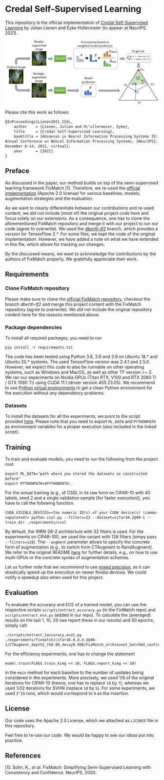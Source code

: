 # Credal Self-Supervised Learning

This repository is the official implementation of [Credal Self-Supervised Learning](https://arxiv.org/abs/2106.11853) by Julian Lienen and Eyke Hüllermeier (to appear at NeurIPS 2021). 

![Overview of CSSL for image classification](CSSL_Overview.png)

Please cite this work as follows:

```
@InProceedings{Lienen2021_CSSL,
    author    = {Lienen, Julian and H\"ullermeier, Eyke},
    title     = {Credal Self-Supervised Learning},
    booktitle = {Advances in Neural Information Processing Systems 35: Annual Conference on Neural Information Processing Systems, {NeurIPS}, December 6-14, 2021, virtual},
    year      = {2021}
}
```

## Preface

As discussed in the paper, our method builds on top of the semi-supervised learning framework FixMatch [1]. Therefore, we re-used the [official implementation](https://github.com/google-research/fixmatch) (Apache 2.0 license) for various baselines, models, augmentation strategies and the evaluation.

As we want to clearly differentiate between our contributions and re-used content, we did not include (most of) the original project code here and focus solely on our extensions. As a consequence, one has to clone the aforementioned FixMatch repository and merge it with our project to run our code (agree to overwrite). We used the [_dberth-tf2_](https://github.com/google-research/fixmatch/tree/dberth-tf2) branch, which provides a version for TensorFlow 2.*. For some files, we kept the code of the original implementation. However, we have added a note on what we have extended in this file, which allows for tracking our changes.

By the discussed means, we want to acknowledge the contributions by the authors of FixMatch properly. We gratefully appreciate their work.

## Requirements

### Clone FixMatch repository

Please make sure to clone the [official FixMatch repository](https://github.com/google-research/fixmatch), checkout the branch _dberth-tf2_ and merge this project content with the FixMatch repository (agree to overwrite). We did not include the original repository content here for the reasons mentioned above.

### Package dependencies

To install all required packages, you need to run
```
pip install -r requirements.txt
```

The code has been tested using Python 3.6, 3.8 and 3.9 on Ubuntu 18.* and Ubuntu 20.* systems. The used TensorFlow version was 2.4.1 and 2.5.0. However, we expect this code to also be runnable on other operating systems, such as Windows and MacOS, as well as other TF version >= 2. We ran our experiments on Nvidia GPUs (Titan RTX, V100 and RTX 2080 Ti / GTX 1080 Ti) using CUDA 11.1 (driver version 455.23.05). We recommend to use [Python virtual environments](https://docs.python.org/3/tutorial/venv.html) to get a clean Python environment for the execution without any dependency problems.

### Datasets

To install the datasets for all the experiments, we point to the script provided [here](https://github.com/google-research/fixmatch#install-datasets). Please note that you need to export `ML_DATA` and `PYTHONPATH` as environment variables for a proper execution (also included in the linked script).

## Training

To train and evaluate models, you need to run the following from the project root:

```
export ML_DATA="path where you stored the datasets as constructed before"
export PYTHONPATH=$PYTHONPATH:.
```

For the actual training (e.g., of CSSL in its raw form on CIFAR-10 with 40 labels, seed 2 and a single validation sample [for faster execution]), you have to call the following function:

```
CUDA_VISIBLE_DEVICES=<the numeric ID(s) of your CUDA device(s) (comma-separated)> python cssl.py --filters=32 --dataset=cifar10.2@40-1 --train_dir ./experiments/cssl 
```

By default, the WRN-28-2 architecture with 32 filters is used. For the experiments on CIFAR-100, we used the variant with 128 filters (simpy pass `--filters=128`). The `--augment` parameter allows to specify the concrete form of augmentation (e.g., to switch from CTAugment to RandAugment). We refer to the original README [here](https://github.com/google-research/fixmatch#running) for further details, e.g., on how to use multi-GPUs or the concrete syntax of augmentation schemes.

Let us further note that we recommend to use [mixed precision](https://www.tensorflow.org/guide/mixed_precision), as it can drastically speed up the execution on newer Nvidia devices. We could notify a speedup also when used for this project.

## Evaluation

To evaluate the accuracy and ECE of a trained model, you can use the respective scripts `scripts/extract_accuracy.py` (in the FixMatch repo) and `scripts/extract_ece.py` (added in our repo). To calculate the (averaged) results on the last 1, 10, 20 (we report these in our results) and 50 epochs, simply call:

```
./scripts/extract_{accuracy,ece}.py ./experiments/fixmatch/cifar10.d.d.d.2@40-1/CTAugment_depth2_th0.80_decay0.990/FixMatch_archresnet_batch64_confidence0.95_filters32_lr0.03_nclass10_repeat4_scales3_uratio7_wd0.0005_wu1.0/
```

For the efficiency experiments, one has to change the statement 
```
model.train(FLAGS.train_kimg << 10, FLAGS.report_kimg << 10)
```
in the `main` method for each baseline to the number of updates being considered in the experiments. More precisely, we used 1/8 of the original iterations for CIFAR-10 (hence, one has to replace `10` by `7`), whereas we used 1/32 iterations for SVHN (replace `10` by `5`). For some experiments, we used `2^19` runs, which would correspond to `9` as the insertion.

## License

Our code uses the Apache 2.0 License, which we attached as `LICENSE` file in this repository. 

Feel free to re-use our code. We would be happy to see our ideas put into practice.

## References

[1]: Sohn, K., _et al_. FixMatch: Simplifying Semi-Supervised Learning with Consistency and Confidence. NeurIPS, 2020.